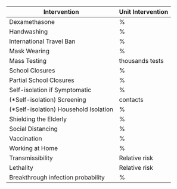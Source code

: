 | Intervention                          | Unit Intervention |
|---------------------------------------|-------------------|
| Dexamethasone                         | %                 |
| Handwashing                           | %                 |
| International Travel Ban              | %                 |
| Mask Wearing                          | %                 |
| Mass Testing                          | thousands tests   |
| School Closures                       | %                 |
| Partial School Closures               | %                 |
| Self-isolation if Symptomatic         | %                 |
| (*Self-isolation) Screening           | contacts          |
| (*Self-isolation) Household Isolation | %                 |
| Shielding the Elderly                 | %                 |
| Social Distancing                     | %                 |
| Vaccination                           | %                 |
| Working at Home                       | %                 |
| Transmissibility                      | Relative risk     |
| Lethality                             | Relative risk     |
| Breakthrough infection probability    | %                 |
